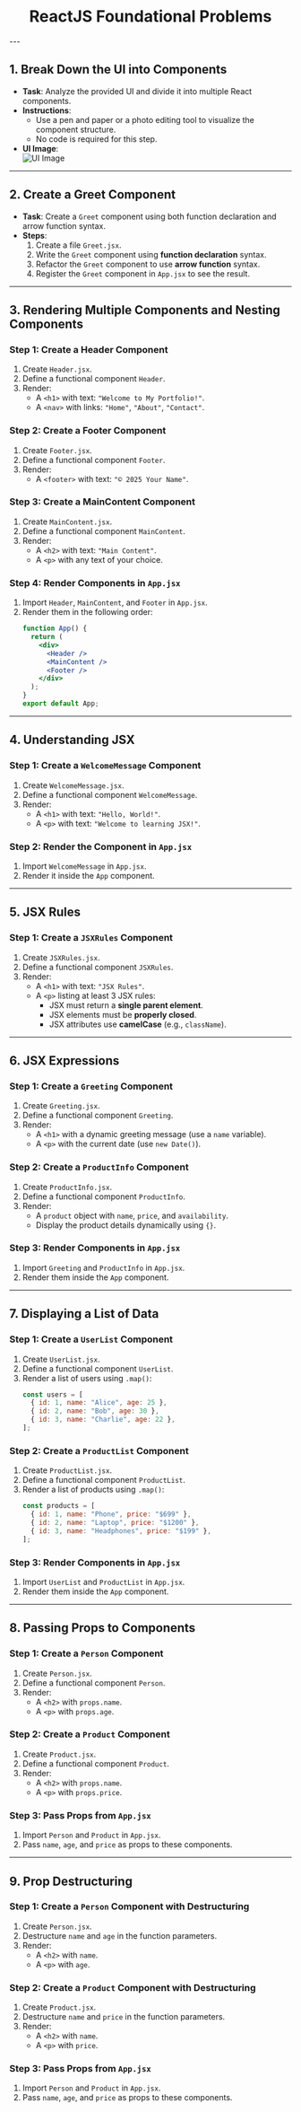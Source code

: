 <h1 align = "center">ReactJS Foundational Problems</h1>
---

## 1. Break Down the UI into Components  

- **Task**: Analyze the provided UI and divide it into multiple React components.  
- **Instructions**:  
  - Use a pen and paper or a photo editing tool to visualize the component structure.  
  - No code is required for this step.  
- **UI Image**:  
  ![UI Image](https://github.com/smaranjitghose/Full_Stack_Bootcamp/blob/f681b71e60c357846a377f94de394bb16859beef/assignments/zerodha_components.png)

---

## 2. Create a Greet Component  

- **Task**: Create a `Greet` component using both function declaration and arrow function syntax.  
- **Steps**:  
  1. Create a file `Greet.jsx`.  
  2. Write the `Greet` component using **function declaration** syntax.  
  3. Refactor the `Greet` component to use **arrow function** syntax.  
  4. Register the `Greet` component in `App.jsx` to see the result.  

---

## 3. Rendering Multiple Components and Nesting Components  

### Step 1: Create a Header Component  
1. Create `Header.jsx`.  
2. Define a functional component `Header`.  
3. Render:  
   - A `<h1>` with text: `"Welcome to My Portfolio!"`.  
   - A `<nav>` with links: `"Home"`, `"About"`, `"Contact"`.  

### Step 2: Create a Footer Component  
1. Create `Footer.jsx`.  
2. Define a functional component `Footer`.  
3. Render:  
   - A `<footer>` with text: `"© 2025 Your Name"`.  

### Step 3: Create a MainContent Component  
1. Create `MainContent.jsx`.  
2. Define a functional component `MainContent`.  
3. Render:  
   - A `<h2>` with text: `"Main Content"`.  
   - A `<p>` with any text of your choice.  

### Step 4: Render Components in `App.jsx`  
1. Import `Header`, `MainContent`, and `Footer` in `App.jsx`.  
2. Render them in the following order:  
   ```jsx
   function App() {
     return (
       <div>
         <Header />
         <MainContent />
         <Footer />
       </div>
     );
   }
   export default App;
   ```

---

## 4. Understanding JSX  

### Step 1: Create a `WelcomeMessage` Component  
1. Create `WelcomeMessage.jsx`.  
2. Define a functional component `WelcomeMessage`.  
3. Render:  
   - A `<h1>` with text: `"Hello, World!"`.  
   - A `<p>` with text: `"Welcome to learning JSX!"`.  

### Step 2: Render the Component in `App.jsx`  
1. Import `WelcomeMessage` in `App.jsx`.  
2. Render it inside the `App` component.  

---

## 5. JSX Rules  

### Step 1: Create a `JSXRules` Component  
1. Create `JSXRules.jsx`.  
2. Define a functional component `JSXRules`.  
3. Render:  
   - A `<h1>` with text: `"JSX Rules"`.  
   - A `<p>` listing at least 3 JSX rules:  
     - JSX must return a **single parent element**.  
     - JSX elements must be **properly closed**.  
     - JSX attributes use **camelCase** (e.g., `className`).  

---

## 6. JSX Expressions  

### Step 1: Create a `Greeting` Component  
1. Create `Greeting.jsx`.  
2. Define a functional component `Greeting`.  
3. Render:  
   - A `<h1>` with a dynamic greeting message (use a `name` variable).  
   - A `<p>` with the current date (use `new Date()`).  

### Step 2: Create a `ProductInfo` Component  
1. Create `ProductInfo.jsx`.  
2. Define a functional component `ProductInfo`.  
3. Render:  
   - A `product` object with `name`, `price`, and `availability`.  
   - Display the product details dynamically using `{}`.  

### Step 3: Render Components in `App.jsx`  
1. Import `Greeting` and `ProductInfo` in `App.jsx`.  
2. Render them inside the `App` component.  

---

## 7. Displaying a List of Data  

### Step 1: Create a `UserList` Component  
1. Create `UserList.jsx`.  
2. Define a functional component `UserList`.  
3. Render a list of users using `.map()`:  
   ```javascript
   const users = [
     { id: 1, name: "Alice", age: 25 },
     { id: 2, name: "Bob", age: 30 },
     { id: 3, name: "Charlie", age: 22 },
   ];
   ```

### Step 2: Create a `ProductList` Component  
1. Create `ProductList.jsx`.  
2. Define a functional component `ProductList`.  
3. Render a list of products using `.map()`:  
   ```javascript
   const products = [
     { id: 1, name: "Phone", price: "$699" },
     { id: 2, name: "Laptop", price: "$1200" },
     { id: 3, name: "Headphones", price: "$199" },
   ];
   ```

### Step 3: Render Components in `App.jsx`  
1. Import `UserList` and `ProductList` in `App.jsx`.  
2. Render them inside the `App` component.  

---

## 8. Passing Props to Components  

### Step 1: Create a `Person` Component  
1. Create `Person.jsx`.  
2. Define a functional component `Person`.  
3. Render:  
   - A `<h2>` with `props.name`.  
   - A `<p>` with `props.age`.  

### Step 2: Create a `Product` Component  
1. Create `Product.jsx`.  
2. Define a functional component `Product`.  
3. Render:  
   - A `<h2>` with `props.name`.  
   - A `<p>` with `props.price`.  

### Step 3: Pass Props from `App.jsx`  
1. Import `Person` and `Product` in `App.jsx`.  
2. Pass `name`, `age`, and `price` as props to these components.  

---

## 9. Prop Destructuring  

### Step 1: Create a `Person` Component with Destructuring  
1. Create `Person.jsx`.  
2. Destructure `name` and `age` in the function parameters.  
3. Render:  
   - A `<h2>` with `name`.  
   - A `<p>` with `age`.  

### Step 2: Create a `Product` Component with Destructuring  
1. Create `Product.jsx`.  
2. Destructure `name` and `price` in the function parameters.  
3. Render:  
   - A `<h2>` with `name`.  
   - A `<p>` with `price`.  

### Step 3: Pass Props from `App.jsx`  
1. Import `Person` and `Product` in `App.jsx`.  
2. Pass `name`, `age`, and `price` as props to these components.  

